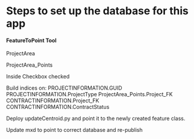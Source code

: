 Steps to set up the database for this app
=========================================

#### FeatureToPoint Tool
ProjectArea

ProjectArea_Points

Inside Checkbox checked

Build indices on:
PROJECTINFORMATION.GUID
PROJECTINFORMATION.ProjectType
ProjectArea_Points.Project_FK
CONTRACTINFORMATION.Project_FK
CONTRACTINFORMATION.ContractStatus

Deploy updateCentroid.py and point it to the newly created feature class.

Update mxd to point to correct database and re-publish
